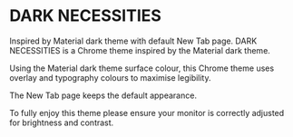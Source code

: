 # DARK NECESSITIES

Inspired by Material dark theme with default New Tab page.
DARK NECESSITIES is a Chrome theme inspired by the Material dark theme.

Using the Material dark theme surface colour, this Chrome theme uses overlay and typography colours to maximise legibility.

The New Tab page keeps the default appearance.

To fully enjoy this theme please ensure your monitor is correctly adjusted for brightness and contrast.